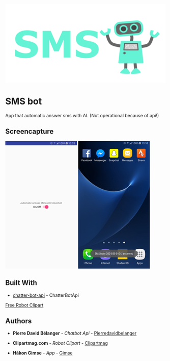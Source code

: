 ﻿![Promoimage](promobilde.png)

# SMS bot

App that automatic answer sms with AI. (Not operational because of api!)

## Screencapture

![Screenshot1](screenshot2.png)  ![Screenshot2](screenshot1.png)

## Built With

* [chatter-bot-api](https://github.com/pierredavidbelanger/chatter-bot-api) - ChatterBotApi

<a href="http://clipartmag.com/free-robot-clipart">Free Robot Clipart</a>

## Authors

* **Pierre David Bélanger** - *Chatbot Api* - [Pierredavidbelanger](https://github.com/pierredavidbelanger)

* **Clipartmag.com** - *Robot Clipart* - [Clipartmag](http://clipartmag.com/free-robot-clipart)

* **Håkon Gimse** - *App* - [Gimse](https://github.com/gimse)


